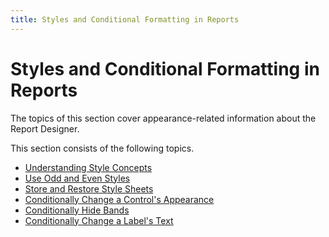 ```yaml
---
title: Styles and Conditional Formatting in Reports
---
```

# Styles and Conditional Formatting in Reports
The topics of this section cover appearance-related information about the Report Designer.

This section consists of the following topics.
* [Understanding Style Concepts](../../../../../interface-elements-for-desktop/articles/report-designer/report-designer-for-winforms/create-reports/styles-and-conditional-formatting/understanding-style-concepts.md)
* [Use Odd and Even Styles](../../../../../interface-elements-for-desktop/articles/report-designer/report-designer-for-winforms/create-reports/styles-and-conditional-formatting/use-odd-and-even-styles.md)
* [Store and Restore Style Sheets](../../../../../interface-elements-for-desktop/articles/report-designer/report-designer-for-winforms/create-reports/styles-and-conditional-formatting/store-and-restore-style-sheets.md)
* [Conditionally Change a Control's Appearance](../../../../../interface-elements-for-desktop/articles/report-designer/report-designer-for-winforms/create-reports/styles-and-conditional-formatting/conditionally-change-a-controls-appearance.md)
* [Conditionally Hide Bands](../../../../../interface-elements-for-desktop/articles/report-designer/report-designer-for-winforms/create-reports/styles-and-conditional-formatting/conditionally-hide-bands.md)
* [Conditionally Change a Label's Text](../../../../../interface-elements-for-desktop/articles/report-designer/report-designer-for-winforms/create-reports/styles-and-conditional-formatting/conditionally-change-a-labels-text.md)